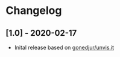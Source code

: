 # Changelog

## [1.0] - 2020-02-17

* Inital release based on [gonedjur/unvis.it](https://github.com/gonedjur/unvis.it)
